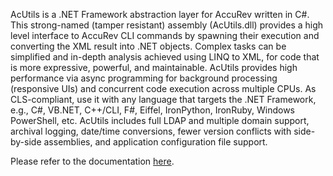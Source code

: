 AcUtils is a .NET Framework abstraction layer for AccuRev written in C#. This strong-named (tamper resistant) assembly (AcUtils.dll) provides a high level interface to AccuRev CLI commands by spawning their execution and converting the XML result into .NET objects. Complex tasks can be simplified and in-depth analysis achieved using LINQ to XML, for code that is more expressive, powerful, and maintainable. AcUtils provides high performance via async programming for background processing (responsive UIs) and concurrent code execution across multiple CPUs. As CLS-compliant, use it with any language that targets the .NET Framework, e.g., C#, VB.NET, C++/CLI, F#, Eiffel, IronPython, IronRuby, Windows PowerShell, etc. AcUtils includes full LDAP and multiple domain support, archival logging, date/time conversions, fewer version conflicts with side-by-side assemblies, and application configuration file support.

Please refer to the documentation [here](html/index.html).
